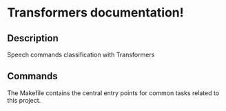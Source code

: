 # Transformers documentation!

## Description

Speech commands classification with Transformers

## Commands

The Makefile contains the central entry points for common tasks related to this project.

